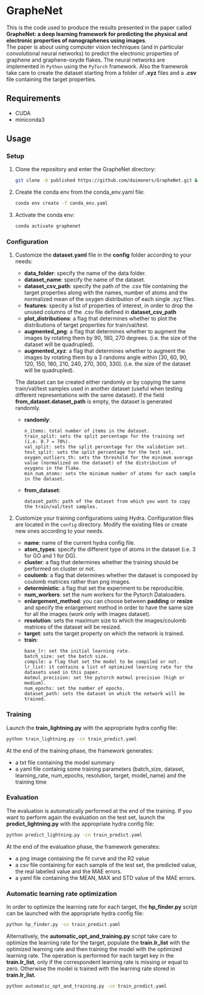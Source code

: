 # GrapheNet

This is the code used to produce the results presented in the paper called **GrapheNet: a deep learning framework for predicting the physical and electronic properties of nanographenes using images**.  
The paper is about using computer vision techniques (and in particular convolutional neural networks) to predict the electronic properties of graphene and graphene-oxyde flakes. The neural networks are implemented in `Python` using the `PyTorch` framework. Also the framewrok take care to create the dataset starting from a folder of **.xyz** files and a **.csv** file containing the target properties.

## Requirements

* CUDA
* miniconda3

## Usage

### Setup
1. Clone the repository and enter the GrapheNet directory:

   ```bash
   git clone -b published https://github.com/daimoners/GrapheNet.git && cd GrapheNet
   ```

2. Create the conda env from the conda_env.yaml file:

   ```bash
   conda env create -f conda_env.yaml
   ```

3. Activate the conda env:

   ```bash
   conda activate graphenet
   ```

### Configuration

1. Customize the **dataset.yaml** file in the **config** folder according to your needs:

   * **data_folder**: specify the name of the data folder.
   * **dataset_name**: specify the name of the dataset.
   * **dataset_csv_path**: specify the path of the .csv file containing the target properties along with the names, number of atoms and the normalized mean of the oxygen distribution of each single .xyz files.
   * **features**: specity a list of properties of interest, in order to drop the unused columns of the .csv file defined in **dataset_csv_path**
   * **plot_distributions**: a flag that determines whether to plot the distributions of target properties for train/val/test.
   * **augmented_png**: a flag that determines whether to augment the images by rotating them by 90, 180, 270 degrees. (i.e. the size of the dataset will be quadrupled).
   * **augmented_xyz**: a flag that determines whether to augment the images by rotating them by a 3 randoms angle within [30, 60, 90, 120, 150, 180, 210, 240, 270, 300, 330]. (i.e. the size of the dataset will be quadrupled).

   The dataset can be created either randomly or by copying the same train/val/test samples used in another dataset (useful when testing different representations with the same dataset). If the field **from_dataset.dataset_path** is empty, the dataset is generated randomly.
   * **randomly**:
      ```
      n_items: total number of items in the dataset.
      train_split: sets the split percentage for the training set (i.e. 0.7 = 70%).
      val_split: sets the split percentage for the validation set.
      test_split: sets the split percentage for the test set.
      oxygen_outliers_th: sets the threshold for the minimum average value (normalized on the dataset) of the distribution of oxygens in the flake.
      min_num_atoms: sets the minimum number of atoms for each sample in the dataset. 
      ```
   * **from_dataset**:
      ```
      dataset_path: path of the dataset from which you want to copy the train/val/test samples.
      ```

2. Customize your training configurations using Hydra. Configuration files are located in the `config` directory. Modify the existing files or create new ones according to your needs.

   * **name**: name of the current hydra config file.
   * **atom_types**: specify the different type of atoms in the dataset (i.e. 3 for GO and 1 for DG).
   * **cluster**: a flag that determines whether the training should be performed on cluster or not.
   * **coulomb**: a flag that determines whether the dataset is composed by coulomb matrices rather than png images.
   * **deterministic**: a flag that set the experiment to be reproducible.
   * **num_workers**: set the num workers for the Pytorch Dataloaders.
   * **enlargement_method**: you can choose between **padding** or **resize** and specify the enlargement method in order to have the same size for all the images (work only with images dataset).
   * **resolution**: sets the maximum size to which the images/coulomb matrices of the dataset will be resized.
   * **target**: sets the target property on which the network is trained.
   * **train**:
      ```
      base_lr: set the initial learning rate.
      batch_size: set the batch size.
      compile: a flag that set the model to be compiled or not.
      lr_list: it contains a list of optimized learning rate for the datasets used in this paper.
      matmul_precision: set the pytorch matmul precision (high or medium).
      num_epochs: set the number of epochs.
      dataset_path: sets the dataset on which the network will be trained.
      ```

### Training

Launch the **train_lightning.py** with the appropriate hydra config file:

   ```bash
   python train_lightning.py -cn train_predict.yaml
   ```
At the end of the training phase, the framework generates:
   * a txt file containing the model summary
   * a yaml file containig some training parameters (batch_size, dataset, learning_rate, num_epochs, resolution, target, model_name) and the training time

### Evaluation

The evaluation is automatically performed at the end of the training. If you want to perform again the evaluation on the test set, launch the **predict_lightning.py** with the appropriate hydra config file:

   ```bash
   python predict_lightning.py -cn train_predict.yaml
   ```
At the end of the evaluation phase, the framework generates:
   * a png image containing the fit curve and the R2 value
   * a csv file containing for each sample of the test set, the predicted value, the real labelled value and the MAE errors.
   * a yaml file containing the MEAN, MAX and STD value of the MAE errors.

### Automatic learning rate optimization

In order to optimize the learning rate for each target, the **hp_finder.py** script can be launched with the appropriate hydra config file:
   
   ```bash
   python hp_finder.py -cn train_predict.yaml
   ```
Alternatively, the **automatic_opt_and_training.py** script take care to optimize the learning rate for the target, populate the **train.lr_list** with the optimized learning rate and then training the model with the optimized learning rate. The operation is performed for each target key in the **train.lr_list**, only if the correspondent learning rate is missing or equal to zero. Otherwise the model is trained with the learning rate stored in **train.lr_list**.
   ```bash
   python automatic_opt_and_training.py -cn train_predict.yaml
   ```